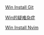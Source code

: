 [Win Install Git](Win-Install-Git.md)

[Win的疑难杂症](Win的疑难杂症.md)

[Win Install Nvim](Win-Install-Nvim.md)
